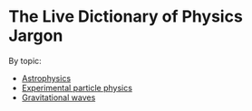 # The Live Dictionary of Physics Jargon

By topic:
- [Astrophysics](http://astro.vaporia.com/indexterms.html)
- [Experimental particle physics](experimental_particle_physics.md)
- [Gravitational waves](gravitational_waves.md)
